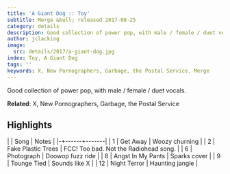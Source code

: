 ```yaml
---
title: 'A Giant Dog :: Toy'
subtitle: Merge &bull; released 2017-08-25
category: details
description: Good collection of power pop, with male / female / duet vocals.
author: jclacking
image:
  src: details/2017/a-giant-dog.jpg
index: Toy, A Giant Dog
tags: ''
keywords: X, New Pornographers, Garbage, the Postal Service, Merge
---
```

Good collection of power pop, with male / female / duet vocals.<!--more-->

**Related**: X, New Pornographers, Garbage, the Postal Service

## Highlights

| | Song | Notes |
|-+------+-------|
| 1 | Get Away | Woozy churning |
| 2 | Fake Plastic Trees | FCC! Too bad. Not the Radiohead song. |
| 6 | Photograph | Doowop fuzz ride |
| 8 | Angst In My Pants | Sparks cover |
| 9 | Tounge Tied | Sounds like X |
| 12 | Night Terror | Haunting jangle |


